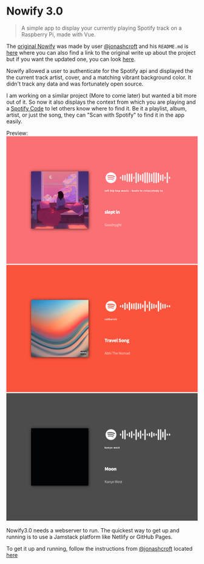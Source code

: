 # Nowify 3.0

> A simple app to display your currently playing Spotify track on a Raspberry Pi, made with Vue.

The [original Nowify](https://github.com/jonashcroft/Nowify) was made by user [@jonashcroft](https://github.com/jonashcroft) and his `README.md` is [here](README_original.md) where you can also find a link to the original write up about the project but if you want the updated one, you can look [here](https://ashcroft.dev/blog/nowify-spotify-now-playing-raspberry-pi/).

Nowify allowed a user to authenticate for the Spotify api and displayed the the current track artist, cover, and a matching vibrant background color. It didn't track any data and was fortunately open source. 

I am working on a similar project (More to come later) but wanted a bit more out of it. So now it also displays the context from which you are playing and a [Spotify Code](https://www.spotifycodes.com) to let others know where to find it. Be it a playlist, album, artist, or just the song, they can "Scan with Spotify" to find it in the app easily.


Preview:
![Nowify3.0 Preview Image 1](assets/preview-4.png?raw=true "Nowify3.0 preview image, playlist context")
![Nowify3.0 Preview Image 2](assets/preview-5.png?raw=true "Nowify3.0 preview image, album context")
![Nowify3.0 Preview Image 3](assets/preview-6.png?raw=true "Nowify3.0 preview image, artist context")

Nowify3.0 needs a webserver to run. The quickest way to get up and running is to use a Jamstack platform like Netlify or GitHub Pages.

To get it up and running, follow the instructions from [@jonashcroft](https://github.com/jonashcroft) located [here](README_original.md)
